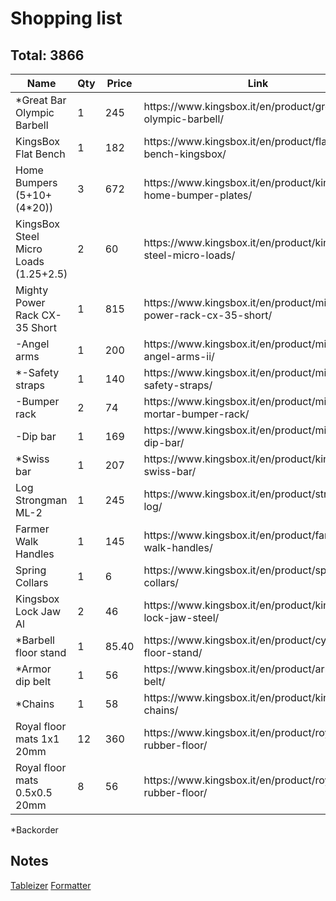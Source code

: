# Shopping list #
## Total: 3866 ##
<table>
    <thead>
        <tr>
            <th>Name</th>
            <th>Qty</th>
            <th>Price</th>
            <th>Link</th>
        </tr>
    </thead>
    <tbody>
        <tr>
            <td>*Great Bar Olympic Barbell</td>
            <td>1</td>
            <td>245</td>
            <td>https://www.kingsbox.it/en/product/great-bar-olympic-barbell/</td>
        </tr>
        <tr>
            <td>KingsBox Flat Bench</td>
            <td>1</td>
            <td>182</td>
            <td>https://www.kingsbox.it/en/product/flat-bench-kingsbox/</td>
        </tr>
        <tr>
            <td>Home Bumpers (5+10+(4*20))</td>
            <td>3</td>
            <td>672</td>
            <td>https://www.kingsbox.it/en/product/kingsbox-home-bumper-plates/</td>
        </tr>
        <tr>
            <td>KingsBox Steel Micro Loads (1.25+2.5)</td>
            <td>2</td>
            <td>60</td>
            <td>https://www.kingsbox.it/en/product/kingsbox-steel-micro-loads/</td>
        </tr>
        <tr>
            <td>Mighty Power Rack CX-35 Short</td>
            <td>1</td>
            <td>815</td>
            <td>https://www.kingsbox.it/en/product/mighty-power-rack-cx-35-short/</td>
        </tr>
        <tr>
            <td>-Angel arms</td>
            <td>1</td>
            <td>200</td>
            <td>https://www.kingsbox.it/en/product/mighty-angel-arms-ii/</td>
        </tr>
        <tr>
            <td>*-Safety straps</td>
            <td>1</td>
            <td>140</td>
            <td>https://www.kingsbox.it/en/product/mighty-safety-straps/</td>
        </tr>
        <tr>
            <td>-Bumper rack</td>
            <td>2</td>
            <td>74</td>
            <td>https://www.kingsbox.it/en/product/mighty-mortar-bumper-rack/</td>
        </tr>
        <tr>
            <td>-Dip bar</td>
            <td>1</td>
            <td>169</td>
            <td>https://www.kingsbox.it/en/product/mighty-dip-bar/</td>
        </tr>
        <tr>
            <td>*Swiss bar</td>
            <td>1</td>
            <td>207</td>
            <td>https://www.kingsbox.it/en/product/kingsbox-swiss-bar/</td>
        </tr>
        <tr>
            <td>Log Strongman ML-2</td>
            <td>1</td>
            <td>245</td>
            <td>https://www.kingsbox.it/en/product/strongman-log/</td>
        </tr>
        <tr>
            <td>Farmer Walk Handles</td>
            <td>1</td>
            <td>145</td>
            <td>https://www.kingsbox.it/en/product/farmers-walk-handles/</td>
        </tr>
        <tr>
            <td>Spring Collars</td>
            <td>1</td>
            <td>6</td>
            <td>https://www.kingsbox.it/en/product/spring-collars/</td>
        </tr>
        <tr>
            <td>Kingsbox Lock Jaw Al</td>
            <td>2</td>
            <td>46</td>
            <td>https://www.kingsbox.it/en/product/kingsbox-lock-jaw-steel/</td>
        </tr>
        <tr>
            <td>*Barbell floor stand</td>
            <td>1</td>
            <td>85.40</td>
            <td>https://www.kingsbox.it/en/product/cylinder-floor-stand/</td>
        </tr>
        <tr>
            <td>*Armor dip belt</td>
            <td>1</td>
            <td>56</td>
            <td>https://www.kingsbox.it/en/product/armor-dip-belt/</td>
        </tr>
        <tr>
            <td>*Chains</td>
            <td>1</td>
            <td>58</td>
            <td>https://www.kingsbox.it/en/product/kingsbox-chains/</td>
        </tr>
        <tr>
            <td>Royal floor mats 1x1 20mm</td>
            <td>12</td>
            <td>360</td>
            <td>https://www.kingsbox.it/en/product/royal-rubber-floor/</td>
        </tr>
        <tr>
            <td>Royal floor mats 0.5x0.5 20mm</td>
            <td>8</td>
            <td>56</td>
            <td>https://www.kingsbox.it/en/product/royal-rubber-floor/</td>
        </tr>
    </tbody>
</table>
*Backorder

## Notes ##
[Tableizer](https://tableizer.journalistopia.com/)
[Formatter](https://www.freeformatter.com/html-formatter.html)
